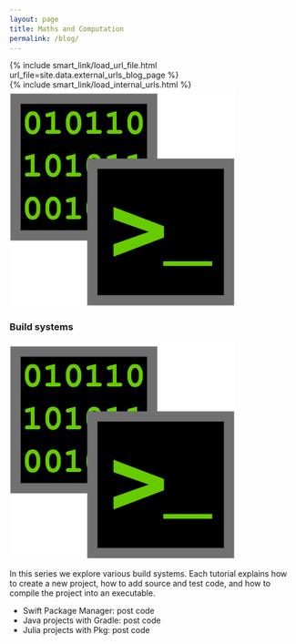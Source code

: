 ```yaml
---
layout: page
title: Maths and Computation
permalink: /blog/
---
```


<div>
{% include smart_link/load_url_file.html url_file=site.data.external_urls_blog_page %}
</div>

<div>
{% include smart_link/load_internal_urls.html %}
</div>

<div class="series-container series-section" id="buildsystems">
    <div class="series-top-layer">
        <div class="series-picture">
            <img src="/assets/images/blog_icons/icon_build_series_bin.png" alt="Build systems">
        </div>
        <div class="series-explanation">
            <h3>Build systems</h3>
            <div class="series-picture-mobile">
                <img src="/assets/images/blog_icons/icon_build_series_bin.png" alt="Build systems">
            </div>
            <p>In this series we explore various build systems. Each tutorial explains how to create a new project, how to add source and test code, and how to compile the project into an executable.</p>
            <ul>
                <li>Swift Package Manager:
                    <smart-link linkType="int" linkId="swift_package_manager">post</smart-link>
                    <smart-link linkType="ext" linkId="buildsystems_swift_code">code</smart-link></li>
                <li>Java projects with Gradle: 
                    <smart-link linkType="int" linkId="gradle">post</smart-link>
                    <smart-link linkType="ext" linkId="buildsystems_gradle_code">code</smart-link></li>
                <li>Julia projects with Pkg: 
                    <smart-link linkType="int" linkId="julia_pkg">post</smart-link>
                    <smart-link linkType="ext" linkId="buildsystems_julia_code">code</smart-link></li>
            </ul>
        </div>
    </div>
    <!-- <div class="series-post-list">

    </div> -->
</div>

<div class="series-container series-section" id="linear_algebra_swift">
    <div class="series-top-layer">
        <div class="series-picture">
            <img src="/assets/images/blog_icons/icon_linalg_swift.png" alt="Linear algebra in Swift">
        </div>
        <div class="series-explanation">
            <h3>Linear algebra using Swift</h3>
            <div class="series-picture-mobile">
                <img src="/assets/images/blog_icons/icon_linalg_swift.png" alt="Linear algebra in Swift">
            </div>
            <p>We cover multiple topics in linear algebra. In each tutorial we first explore the theory behind a technique, and afterwards we implement it using the Swift programming language.</p>
            <ul>
                <li>Matrix class:
                    <smart-link linkType="int" linkId="linalg_matrix_class">post</smart-link>
                    <smart-link linkType="ext" linkId="linalg_swift_matrix_code">code</smart-link></li>
                <li>Cramer's rule:
                    <smart-link linkType="int" linkId="cramers_rule">post</smart-link>
                    <smart-link linkType="ext" linkId="linalg_swift_cramer_code">code</smart-link></li>
            </ul>
        </div>
    </div>
</div>

<div class="series-container series-section" id="linear_algebra_swift">
    <div class="series-top-layer">
        <div class="series-picture">
            <img src="/assets/images/blog_icons/icon_cordic.png" alt="CORDIC">
        </div>
        <div class="series-explanation">
            <h3>CORDIC</h3>
            <div class="series-picture-mobile">
                <img src="/assets/images/blog_icons/icon_cordic.png" alt="CORDIC">
            </div>
            <p>The articles below cover various aspects of the CORDIC algorithm. We cover both the theory and the practical implementation of the algorithm. Due to the strong link with trigonometry, we also provide visualisations.</p>
            <ul>
                <li>Sine and Cosine using CORDIC: 
                    <smart-link linkType="int" linkId="cordic_trig_theory">post</smart-link></li>
                <li>Implementing CORDIC in Python: 
                    <smart-link linkType="int" linkId="cordic_trig_python">post</smart-link>
                    <smart-link linkType="ext" linkId="cordic_trig_python_code">code</smart-link></li>
                <li>Visualising CORDIC in Python: 
                    <smart-link linkType="int" linkId="cordic_trig_viz_python">post</smart-link>
                    <smart-link linkType="ext" linkId="cordic_trig_viz_code">code</smart-link></li>
            </ul>
        </div>
    </div>
</div>
